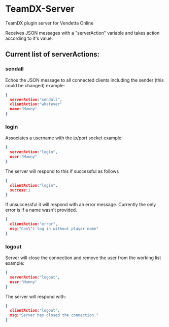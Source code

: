 # TeamDX-Server
TeamDX plugin server for Vendetta Online

Receives JSON messages with a "serverAction" variable and takes action according to it's value. 


## Current list of serverActions:

### sendall
Echos the JSON message to all connected clients including the sender (this could be changed)
example:
```json
{
  serverAction:"sendall",
  clientAction:"whatever"
  name:"Munny"
}
```

### login
Associates a username with the ip/port socket
example:
```json
{
  serverAction:"login",
  user:"Munny"
}
```
The server will respond to this if successful as follows
```json
{
  clientAction:"login", 
  success:1
}
```
If unsuccessful it will respond with an error message. Currently the only error is if a name wasn't provided.
```json
{
  clientAction:"error", 
  msg:"Can\'t log in without player name"
}
```

### logout
Server will close the connection and remove the user from the working list
example:
```json
{
  serverAction:"logout",
  user:"Munny"
}
```
The server will respond with:
```json
{
  clientAction:"logout", 
  msg:"Server has closed the connection."
}
```

